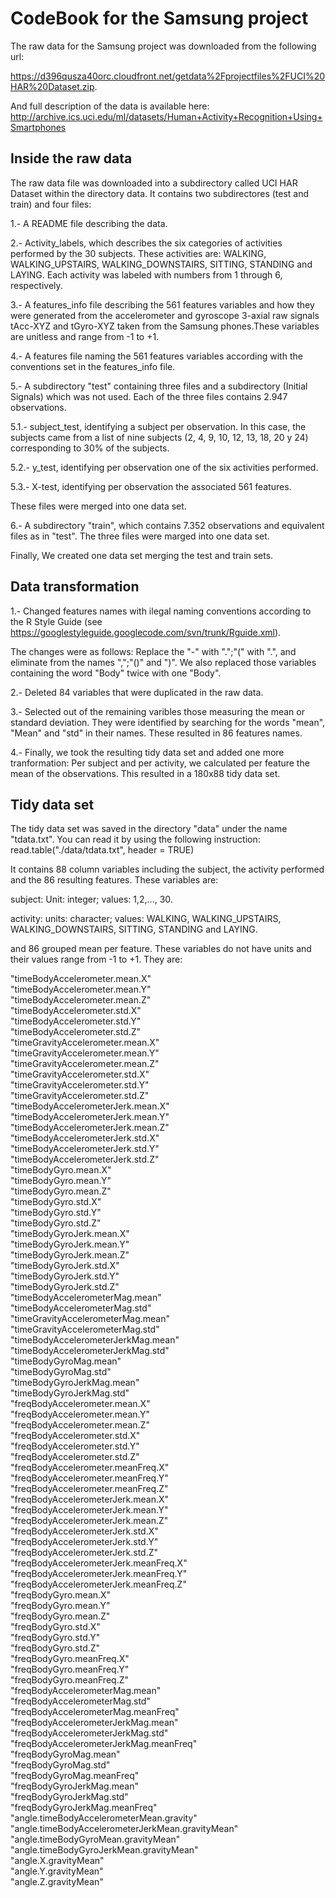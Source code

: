 # CodeBook for the Samsung project 

The raw data for the Samsung project was downloaded from the following url:

https://d396qusza40orc.cloudfront.net/getdata%2Fprojectfiles%2FUCI%20HAR%20Dataset.zip.

And full description of the data is available here: http://archive.ics.uci.edu/ml/datasets/Human+Activity+Recognition+Using+Smartphones

## Inside the raw data 

The raw data file was downloaded into a subdirectory called UCI HAR Dataset within the directory data. It contains two subdirectores (test and train) and four files: 

1.- A README file describing the data.

2.- Activity_labels, which describes the six categories of activities performed by the 30 subjects. These activities are: WALKING, WALKING_UPSTAIRS, WALKING_DOWNSTAIRS, SITTING, STANDING and LAYING. Each activity was labeled with numbers from 1 through 6, respectively.

3.- A features_info file describing the 561 features variables and how they were generated from the accelerometer and gyroscope 3-axial raw signals tAcc-XYZ and tGyro-XYZ taken from the Samsung phones.These variables are unitless and range from -1 to +1.

4.- A features file naming the 561 features variables according with the conventions set in the features_info file. 

5.- A subdirectory "test" containing three files and a subdirectory (Initial Signals) which was not used. Each of the three files contains 2.947 observations.  

5.1.- subject_test, identifying a subject per observation. In this case, the subjects came from a list of nine subjects (2, 4, 9, 10, 12, 13, 18, 20 y 24) corresponding to 30% of the subjects.

5.2.- y_test, identifying per observation one of the six activities performed. 

5.3.- X-test, identifying per observation the associated 561 features.

These files were merged into one data set.

6.- A subdirectory "train", which contains 7.352 observations and equivalent files as in "test". The three files were marged into one data set.

Finally, We created one data set merging the test and train sets.

## Data transformation 

1.- Changed features names with ilegal naming conventions according to the R Style Guide (see https://googlestyleguide.googlecode.com/svn/trunk/Rguide.xml). 

The changes were as follows: Replace the "-" with ".";"(" with ".", and eliminate from the names ",";"()" and ")". We also replaced those variables containing the word "Body" twice with one "Body".

2.- Deleted 84 variables that were duplicated in the raw data.

3.- Selected out of the remaining varibles those measuring the mean or standard deviation. They were identified by searching for the words "mean", "Mean" and "std" in their names. These resulted in 86 features names.

4.- Finally, we took the resulting tidy data set and added one more tranformation: Per subject and per activity, we calculated per feature the mean of the observations. This resulted in a 180x88 tidy data set. 

## Tidy data set

The tidy data set was saved in the directory "data" under the name "tdata.txt". You can read it by using the following instruction: read.table("./data/tdata.txt", header = TRUE)

It contains 88 column variables including the subject, the activity performed and the 86 resulting features. These variables are:

subject: Unit: integer; values: 1,2,..., 30.

activity: units: character; values: WALKING, WALKING_UPSTAIRS, WALKING_DOWNSTAIRS, SITTING, STANDING and LAYING.

and 86 grouped mean per feature. These variables do not have units and their values range from -1 to +1. They are:

"timeBodyAccelerometer.mean.X"                    
"timeBodyAccelerometer.mean.Y"                   
"timeBodyAccelerometer.mean.Z"                    
"timeBodyAccelerometer.std.X"                    
"timeBodyAccelerometer.std.Y"                     
"timeBodyAccelerometer.std.Z"                    
"timeGravityAccelerometer.mean.X"                 
"timeGravityAccelerometer.mean.Y"                
"timeGravityAccelerometer.mean.Z"                 
"timeGravityAccelerometer.std.X"                 
"timeGravityAccelerometer.std.Y"                  
"timeGravityAccelerometer.std.Z"                 
"timeBodyAccelerometerJerk.mean.X"                
"timeBodyAccelerometerJerk.mean.Y"               
"timeBodyAccelerometerJerk.mean.Z"                
"timeBodyAccelerometerJerk.std.X"                
"timeBodyAccelerometerJerk.std.Y"                 
"timeBodyAccelerometerJerk.std.Z"                
"timeBodyGyro.mean.X"                             
"timeBodyGyro.mean.Y"                            
"timeBodyGyro.mean.Z"                             
"timeBodyGyro.std.X"                             
"timeBodyGyro.std.Y"                              
"timeBodyGyro.std.Z"                             
"timeBodyGyroJerk.mean.X"                         
"timeBodyGyroJerk.mean.Y"                        
"timeBodyGyroJerk.mean.Z"                         
"timeBodyGyroJerk.std.X"                         
"timeBodyGyroJerk.std.Y"                          
"timeBodyGyroJerk.std.Z"                         
"timeBodyAccelerometerMag.mean"                   
"timeBodyAccelerometerMag.std"                   
"timeGravityAccelerometerMag.mean"                
"timeGravityAccelerometerMag.std"                
"timeBodyAccelerometerJerkMag.mean"               
"timeBodyAccelerometerJerkMag.std"               
"timeBodyGyroMag.mean"                            
"timeBodyGyroMag.std"                            
"timeBodyGyroJerkMag.mean"                        
"timeBodyGyroJerkMag.std"                        
"freqBodyAccelerometer.mean.X"                    
"freqBodyAccelerometer.mean.Y"                   
"freqBodyAccelerometer.mean.Z"                    
"freqBodyAccelerometer.std.X"                    
"freqBodyAccelerometer.std.Y"                     
"freqBodyAccelerometer.std.Z"                    
"freqBodyAccelerometer.meanFreq.X"                
"freqBodyAccelerometer.meanFreq.Y"               
"freqBodyAccelerometer.meanFreq.Z"                
"freqBodyAccelerometerJerk.mean.X"               
"freqBodyAccelerometerJerk.mean.Y"                
"freqBodyAccelerometerJerk.mean.Z"               
"freqBodyAccelerometerJerk.std.X"                 
"freqBodyAccelerometerJerk.std.Y"                
"freqBodyAccelerometerJerk.std.Z"                 
"freqBodyAccelerometerJerk.meanFreq.X"           
"freqBodyAccelerometerJerk.meanFreq.Y"            
"freqBodyAccelerometerJerk.meanFreq.Z"           
"freqBodyGyro.mean.X"                             
"freqBodyGyro.mean.Y"                            
"freqBodyGyro.mean.Z"                             
"freqBodyGyro.std.X"                             
"freqBodyGyro.std.Y"                              
"freqBodyGyro.std.Z"                             
"freqBodyGyro.meanFreq.X"                         
"freqBodyGyro.meanFreq.Y"                        
"freqBodyGyro.meanFreq.Z"                         
"freqBodyAccelerometerMag.mean"                  
"freqBodyAccelerometerMag.std"                    
"freqBodyAccelerometerMag.meanFreq"              
"freqBodyAccelerometerJerkMag.mean"               
"freqBodyAccelerometerJerkMag.std"               
"freqBodyAccelerometerJerkMag.meanFreq"           
"freqBodyGyroMag.mean"                           
"freqBodyGyroMag.std"                             
"freqBodyGyroMag.meanFreq"                       
"freqBodyGyroJerkMag.mean"                        
"freqBodyGyroJerkMag.std"                        
"freqBodyGyroJerkMag.meanFreq"                    
"angle.timeBodyAccelerometerMean.gravity"        
"angle.timeBodyAccelerometerJerkMean.gravityMean"
"angle.timeBodyGyroMean.gravityMean"             
"angle.timeBodyGyroJerkMean.gravityMean"          
"angle.X.gravityMean"                            
"angle.Y.gravityMean"                             
"angle.Z.gravityMean"

